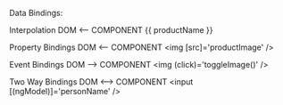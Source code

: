 Data Bindings:

Interpolation 
    DOM <-- COMPONENT
    {{ productName }}

Property Bindings
    DOM <-- COMPONENT
    <img [src]='productImage' />

Event Bindings
    DOM --> COMPONENT
    <img (click)='toggleImage()' />

Two Way Bindings
    DOM <--> COMPONENT
    <input [(ngModel)]='personName' />